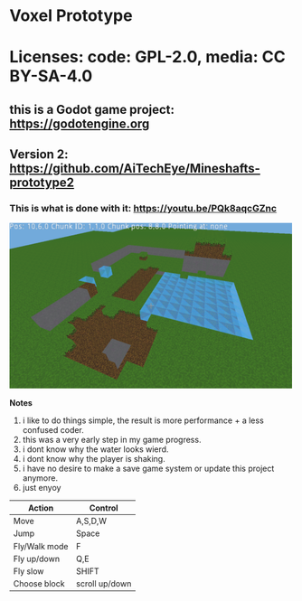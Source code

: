 # Voxel Prototype

# Licenses: code: GPL-2.0, media: CC BY-SA-4.0
## this is a Godot game project: https://godotengine.org
## Version 2: https://github.com/AiTechEye/Mineshafts-prototype2
### This is what is done with it: https://youtu.be/PQk8aqcGZnc




![Screenshot](/screenshot.PNG)

**Notes**

1. i like to do things simple, the result is more performance + a less confused coder.
1.  this was a very early step in my game progress.
1. i dont know why the water looks wierd.
1. i dont know why the player is shaking.
1. i have no desire to make a save game system or update this project anymore.
1. just enyoy

|Action|Control|
|----|----|
|Move|A,S,D,W|
|Jump|Space|
Fly/Walk mode|F|
Fly up/down|Q,E|
Fly slow|SHIFT|
Choose block|scroll up/down|
